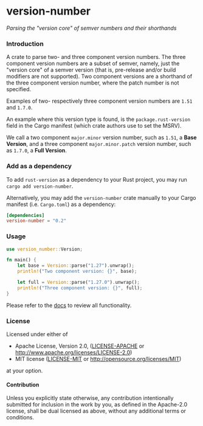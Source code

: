 # version-number

_Parsing the "version core" of semver numbers and their shorthands_

### Introduction

A crate to parse two- and three component version numbers. The three component version numbers are a subset of
semver, namely, just the "version core" of a semver version (that is, pre-release and/or build modifiers are not supported).
Two component versions are a shorthand of the three component version number, where the patch number is not specified.

Examples of two- respectively three component version numbers are `1.51` and `1.7.0`.

An example where this version type is found, is the `package.rust-version` field in the Cargo manifest (which crate authors use
to set the MSRV).

We call a two component `major.minor` version number, such as `1.51`, a **Base Version**, and a three component
`major.minor.patch` version number, such as `1.7.0`, a **Full Version**.

### Add as a dependency

To add `rust-version` as a dependency to your Rust project, you may run  `cargo add version-number`.

Alternatively, you may add the `version-number` crate manually to your Cargo manifest (i.e. `Cargo.toml`) as a dependency:

```toml
[dependencies]
version-number = "0.2"
```

### Usage

```rust
use version_number::Version;

fn main() {
    let base = Version::parse("1.27").unwrap();
    println!("Two component version: {}", base);

    let full = Version::parse("1.27.0").unwrap();
    println!("Three component version: {}", full);
}
```

Please refer to the [docs](https://docs.rs/version-number/latest/version_number/) to review all functionality.

### License
 
Licensed under either of

* Apache License, Version 2.0, ([LICENSE-APACHE](LICENSE-APACHE) or http://www.apache.org/licenses/LICENSE-2.0)
* MIT license ([LICENSE-MIT](LICENSE-MIT) or http://opensource.org/licenses/MIT)

at your option.

#### Contribution

Unless you explicitly state otherwise, any contribution intentionally
submitted for inclusion in the work by you, as defined in the Apache-2.0
license, shall be dual licensed as above, without any additional terms or
conditions.
